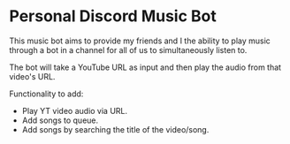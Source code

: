 # Personal Discord Music Bot

This music bot aims to provide my friends and I the ability to play music through a bot in a channel for all of us to simultaneously listen to.

The bot will take a YouTube URL as input and then play the audio from that video's URL.

Functionality to add:
- Play YT video audio via URL.
- Add songs to queue.
- Add songs by searching the title of the video/song.